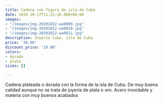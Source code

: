 ```yaml
---
title: Cadena con figura de isla de Cuba
date: 2019-10-17T11:22:16.000+06:00
images:
- "/images/img-20201022-wa0009.jpg"
- "/images/img-20201022-wa0010.jpg"
- "/images/img-20201022-wa0011.jpg"
description: Joyería Cuba, isla de Cuba
price: '30.00'
discount_price: '19.00'
colors:
- dorado
- plata
sizes: []

---
```

Cadena plateada o dorada con la forma de la isla de Cuba. De muy buena calidad aunque no se trata de joyería de plata o oro. Acero inoxidable y materia con muy buenos acabados